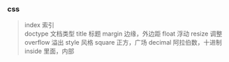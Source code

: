 ### css

> index 索引  
> doctype 文档类型
> title 标题
> margin 边缘，外边距
> float 浮动
> resize 调整
> overflow 溢出
> style 风格
> square 正方，广场
> decimal 阿拉伯数，十进制
> inside 里面，内部